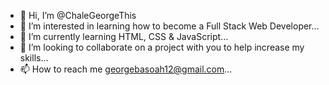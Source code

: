- 👋 Hi, I’m @ChaleGeorgeThis
- 👀 I’m interested in learning how to become a Full Stack Web Developer...
- 🌱 I’m currently learning HTML, CSS & JavaScript...
- 💞️ I’m looking to collaborate on a project with you to help increase my skills...
- 📫 How to reach me georgebasoah12@gmail.com...

<!---
ChaleGeorgeThis/ChaleGeorgeThis is a ✨ special ✨ repository because its `README.md` (this file) appears on your GitHub profile.
You can click the Preview link to take a look at your changes.
--->
